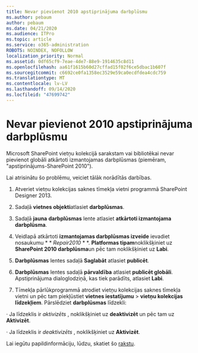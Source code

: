 ```yaml
---
title: Nevar pievienot 2010 apstiprinājuma darbplūsmu
ms.author: pebaum
author: pebaum
ms.date: 04/21/2020
ms.audience: ITPro
ms.topic: article
ms.service: o365-administration
ROBOTS: NOINDEX, NOFOLLOW
localization_priority: Normal
ms.assetid: 0df65cf9-7eae-4de7-88e9-1914635c8d11
ms.openlocfilehash: aa61f1615b60d27cffad15f02f6ce5dbac1b607f
ms.sourcegitcommit: c6692ce0fa1358ec3529e59ca0ecdfdea4cdc759
ms.translationtype: MT
ms.contentlocale: lv-LV
ms.lasthandoff: 09/14/2020
ms.locfileid: "47699742"
---
```

# <a name="unable-to-add-2010-approval-workflow"></a>Nevar pievienot 2010 apstiprinājuma darbplūsmu

Microsoft SharePoint vietņu kolekcijā sarakstam vai bibliotēkai nevar pievienot globāli atkārtoti izmantojamas darbplūsmas (piemēram, "apstiprinājums-SharePoint 2010").
  
Lai atrisinātu šo problēmu, veiciet tālāk norādītās darbības. 
  
1. Atveriet vietņu kolekcijas saknes tīmekļa vietni programmā SharePoint Designer 2013.
  
2. Sadaļā **vietnes objekti**atlasiet **darbplūsmas**. 
  
3. Sadaļā **jauna** **darbplūsmas** lente atlasiet **atkārtoti izmantojama darbplūsma**. 
  
4. Veidlapā atkārtoti **izmantojamas darbplūsmas izveide** ievadiet nosaukumu * * *Repair2010* * *. **Platformas tipam**noklikšķiniet uz **SharePoint 2010 darbplūsma**un pēc tam noklikšķiniet uz **Labi**. 
  
1. **Darbplūsmas** lentes sadaļā **Saglabāt** atlasiet **publicēt**. 
  
2. **Darbplūsmas** lentes sadaļā **pārvaldība** atlasiet **publicēt globāli**. Apstiprinājuma dialoglodziņā, kas tiek parādīts, atlasiet **Labi**. 
  
3. Tīmekļa pārlūkprogrammā atrodiet vietņu kolekcijas saknes tīmekļa vietni un pēc tam piekļūstiet **vietnes iestatījumu** \> **vietņu kolekcijas līdzekļiem**. Pārslēdziet **darbplūsmas** līdzekli: 
  
· Ja līdzeklis ir  *aktivizēts*  , noklikšķiniet uz **deaktivizēt** un pēc tam uz **Aktivizēt**. 
  
· Ja līdzeklis ir  *deaktivizēts*  , noklikšķiniet uz **Aktivizēt**. 
  
Lai iegūtu papildinformāciju, lūdzu, skatiet šo [rakstu](https://go.microsoft.com/fwlink/?linkid=2047770&amp;clcid=0x409).
  

